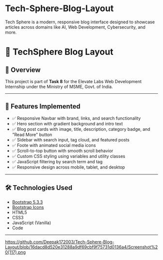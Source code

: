 # Tech-Sphere-Blog-Layout
Tech Sphere is a modern, responsive blog interface designed to showcase articles across domains like AI, Web Development, Cybersecurity, and more.

# 📰 TechSphere Blog Layout

## 📌 Overview
This project is part of **Task 8** for the Elevate Labs Web Development Internship under the Ministry of MSME, Govt. of India. 

---

## 🚀 Features Implemented

- ✅ Responsive Navbar with brand, links, and search functionality
- ✅ Hero section with gradient background and intro text
- ✅ Blog post cards with image, title, description, category badge, and "Read More" button
- ✅ Sidebar with search input, tag cloud, and featured posts
- ✅ Foote with animated social media icons
- ✅ Scroll-to-top button with smooth scroll behavior
- ✅ Custom CSS styling using variables and utility classes
- ✅ JavaScript filtering by search term and tag
- ✅ Responsive design across mobile, tablet, and desktop

---

## 🛠️ Technologies Used

- [Bootstrap 5.3.3](https://getbootstrap.com/)
- [Bootstrap Icons](https://icons.getbootstrap.com/)
- HTML5
- CSS3
- JavaScript (Vanilla)
- Code

---

https://github.com/Deepak172003/Tech-Sphere-Blog-Layout/blob/16dacd8d520e31288a9df69cbf9f75731d0136a4/Screenshot%20(117).png


